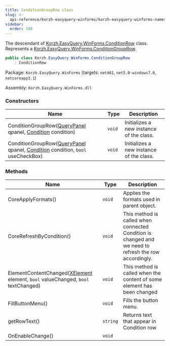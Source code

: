 ```yaml
---
title: ConditionGroupRow class
slug: >-
  api-reference/korzh-easyquery-winforms/korzh-easyquery-winforms-namespace/conditiongrouprow-class
sidebar:
  order: 100
---
```


The descendant of [Korzh.EasyQuery.WinForms.ConditionRow](/easyquery/docs/api-reference/korzh-easyquery-winforms/korzh-easyquery-winforms-namespace/conditionrow-class) class. Represents a [Korzh.EasyQuery.WinForms.ConditionGroupRow](/easyquery/docs/api-reference/korzh-easyquery-winforms/korzh-easyquery-winforms-namespace/conditiongrouprow-class).
```csharp
public class Korzh.EasyQuery.WinForms.ConditionGroupRow
    : ConditionRow

```
Package: `Korzh.EasyQuery.WinForms` (targets: `net461`, `net5.0-windows7.0`, `netcoreapp3.1`)

Assembly: `Korzh.EasyQuery.WinForms.dll`

### Constructors

| Name | Type | Description | 
| --- | --- | --- | 
| ConditionGroupRow([QueryPanel](/easyquery/docs/api-reference/korzh-easyquery-winforms/korzh-easyquery-winforms-namespace/querypanel-class) qpanel, [Condition](/easyquery/docs/api-reference/korzh-easyquery/korzh-easyquery-namespace/condition-class) condition) | `void` | Initializes a new instance of the <see cref="!:Korzh.EasyQuery.WinForms.QueryPanel.ConditionGroupRow" /> class. | 
| ConditionGroupRow([QueryPanel](/easyquery/docs/api-reference/korzh-easyquery-winforms/korzh-easyquery-winforms-namespace/querypanel-class) qpanel, [Condition](/easyquery/docs/api-reference/korzh-easyquery/korzh-easyquery-namespace/condition-class) condition, `bool` useCheckBox) | `void` | Initializes a new instance of the <see cref="!:Korzh.EasyQuery.WinForms.QueryPanel.ConditionGroupRow" /> class. | 


### Methods

| Name | Type | Description | 
| --- | --- | --- | 
| CoreApplyFormats() | `void` | Applies the formats used in parent object. | 
| CoreRefreshByCondition() | `void` | This method is called when connected Condition is changed  and we need to refresh the row accordingly. | 
| ElementContentChanged([XElement](/easyquery/docs/api-reference/korzh-easyquery-winforms/korzh-easyquery-winforms-namespace/xelement-class) element, `bool` valueChanged, `bool` textChanged) | `void` | This method is called when the content of some element has been changed | 
| FillButtonMenu() | `void` | Fills the button menu. | 
| getRowText() | `string` | Returns text that appear in Condition row | 
| OnEnableChange() | `void` |  |
